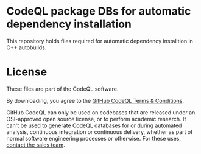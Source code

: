 # CodeQL package DBs for automatic dependency installation

This repository holds files required for automatic dependency installtion in C++ autobuilds.

# License

These files are part of the CodeQL software.

By downloading, you agree to the [GitHub CodeQL Terms & Conditions](https://securitylab.github.com/tools/codeql/license/).

GitHub CodeQL can only be used on codebases that are released under an OSI-approved open source license, or to perform academic research. It can't be used to generate CodeQL databases for or during automated analysis, continuous integration or continuous delivery, whether as part of normal software engineering processes or otherwise. For these uses, [contact the sales team](https://enterprise.github.com/contact).
